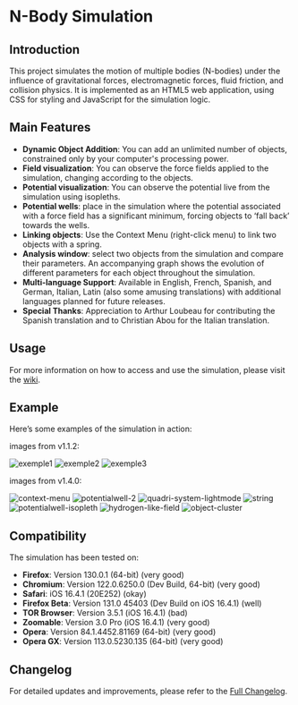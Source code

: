 # N-Body Simulation

## Introduction

This project simulates the motion of multiple bodies (N-bodies) under the influence of gravitational forces, electromagnetic forces, fluid friction, and collision physics. It is implemented as an HTML5 web application, using CSS for styling and JavaScript for the simulation logic.

## Main Features

- **Dynamic Object Addition**: You can add an unlimited number of objects, constrained only by your computer's processing power.
- **Field visualization**: You can observe the force fields applied to the simulation, changing according to the objects.
- **Potential visualization**: You can observe the potential live from the simulation using isopleths.
- **Potential wells**: place in the simulation where the potential associated with a force field has a significant minimum, forcing objects to ‘fall back’ towards the wells.
- **Linking objects**: Use the Context Menu (right-click menu) to link two objects with a spring.
- **Analysis window**: select two objects from the simulation and compare their parameters. An accompanying graph shows the evolution of different parameters for each object throughout the simulation.
- **Multi-language Support**: Available in English, French, Spanish, and German, Italian, Latin (also some amusing translations) with additional languages planned for future releases.
- **Special Thanks**: Appreciation to Arthur Loubeau for contributing the Spanish translation and to Christian Abou for the Italian translation.

## Usage

For more information on how to access and use the simulation, please visit the [wiki](https://github.com/Wartets/N-Body-Problem/wiki#n-body-simulation-wiki "Wiki").

## Example

Here’s some examples of the simulation in action: 

images from v1.1.2:

![exemple1](https://github.com/user-attachments/assets/38d73689-0c6e-4a35-b179-b8fc7167450f "Random object preset with a grid")
![exemple2](https://github.com/user-attachments/assets/38148f72-d339-4707-8f96-4de98b7edf0d "Body line with electomagnetic field")
![exemple3](https://github.com/user-attachments/assets/27f9cce2-276e-43c7-ad93-7df6f2709d25 "Rosace with analysis interface")

images from v1.4.0:

![context-menu](https://github.com/user-attachments/assets/383838ac-9b3c-4b43-b655-db90c8e410fc "Right-click to open context menu")
![potentialwell-2](https://github.com/user-attachments/assets/b77f5a45-101e-4265-851f-4df16ece86f1 "Simulation with two potential wells and two objects on a semi-stable trajectory where the track has been left for a long time.")
![quadri-system-lightmode](https://github.com/user-attachments/assets/5669bc41-0525-4e8d-a7bf-04b2502a6568 "Four-body orbiting system with light mode")
![string](https://github.com/user-attachments/assets/672f215e-9c84-4dde-9232-77993bdc5bf2 "Basic preset but with two objects linked by a spring")
![potentialwell-isopleth](https://github.com/user-attachments/assets/6e9c0516-30bf-4db9-a2e2-b54d6a755a36 "Well of potential, full of objects and the isopleth activated")
![hydrogen-like-field](https://github.com/user-attachments/assets/83a79ac4-cd53-41d1-9af5-08780f3ce421 "High-precision electromagnetic force field on a preset of hydrogen-like objects")
![object-cluster](https://github.com/user-attachments/assets/65eb6598-b02e-43c9-8e60-63bdcfe67833 "Object cluster created from a random preset, by activating collisions and resetting velocities at the start of simulation.")


## Compatibility

The simulation has been tested on:
- **Firefox**: Version 130.0.1 (64-bit) (very good)
- **Chromium**: Version 122.0.6250.0 (Dev Build, 64-bit) (very good)
- **Safari**: iOS 16.4.1 (20E252) (okay)
- **Firefox Beta**: Version 131.0 45403 (Dev Build on iOS 16.4.1) (well)
- **TOR Browser**: Version 3.5.1 (iOS 16.4.1) (bad)
- **Zoomable**: Version 3.0 Pro (iOS 16.4.1) (very good)
- **Opera**: Version 84.1.4452.81169 (64-bit) (very good)
- **Opera GX**: Version 113.0.5230.135 (64-bit) (very good)

## Changelog

For detailed updates and improvements, please refer to the [Full Changelog](https://github.com/Wartets/N-Body-Problem/blob/main/Changelog.md "Full Changelog").
